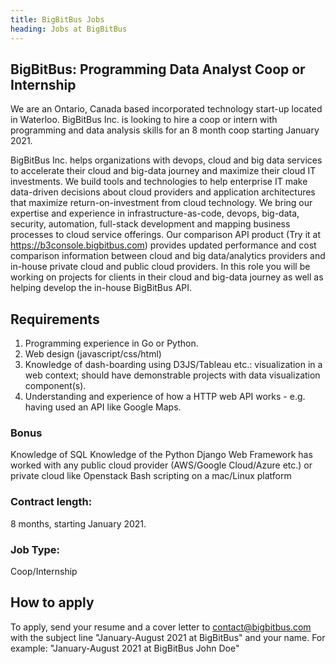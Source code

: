 ```yaml
---
title: BigBitBus Jobs
heading: Jobs at BigBitBus
---
```



## BigBitBus: Programming Data Analyst Coop or Internship

We are an Ontario, Canada based incorporated technology start-up located in Waterloo. BigBitBus Inc. is looking to hire a coop or intern with programming and data analysis skills for an 8 month coop starting January 2021.

BigBitBus Inc. helps organizations with devops, cloud and big data services to accelerate their cloud and big-data journey and maximize their cloud IT investments. We build tools and technologies to help enterprise IT make data-driven decisions about cloud providers and application architectures that maximize return-on-investment from cloud technology. We bring our expertise and experience in infrastructure-as-code, devops, big-data, security, automation, full-stack development and mapping business processes to cloud service offerings. Our comparison API product  (Try it at https://b3console.bigbitbus.com) provides updated performance and cost comparison information between cloud and big data/analytics providers and in-house private cloud and public cloud providers. In this role you will be working on projects for clients in their cloud and big-data journey as well as helping develop the in-house BigBitBus API.


## Requirements


1. Programming experience in Go or Python.
2. Web design (javascript/css/html)
3. Knowledge of dash-boarding using D3JS/Tableau etc.: visualization in a web context; should have demonstrable projects with data visualization component(s).
4. Understanding and experience of how a HTTP web API works - e.g. having used an API like Google Maps.


### Bonus

Knowledge of SQL
Knowledge of the Python Django Web Framework
has worked with any public cloud provider (AWS/Google Cloud/Azure etc.) or private cloud like Openstack
Bash scripting on a mac/Linux platform

### Contract length: 

8 months, starting January 2021.

### Job Type: 

Coop/Internship

## How to apply

To apply, send your resume and a cover letter to contact@bigbitbus.com with the subject line "January-August 2021 at BigBitBus" and your name. For example: "January-August 2021 at BigBitBus John Doe"